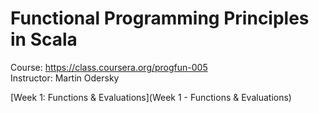 # Functional Programming Principles in Scala

Course: https://class.coursera.org/progfun-005  
Instructor: Martin Odersky

[Week 1: Functions & Evaluations](Week 1 - Functions & Evaluations)
